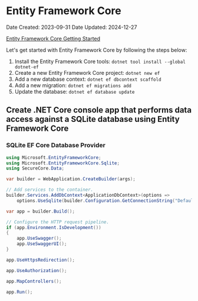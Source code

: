 # Entity Framework Core 

Date Created: 2023-09-31
Date Updated: 2024-12-27

[Entity Framework Core Getting Started](https://docs.microsoft.com/en-us/ef/core/get-started/)

Let's get started with Entity Framework Core by following the steps below:

1. Install the Entity Framework Core tools: `dotnet tool install --global dotnet-ef`
2. Create a new Entity Framework Core project: `dotnet new ef`
3. Add a new database context: `dotnet ef dbcontext scaffold`
4. Add a new migration: `dotnet ef migrations add`
5. Update the database: `dotnet ef database update`

## Create  .NET Core console app that performs data access against a SQLite database using Entity Framework Core

### SQLite EF Core Database Provider

```csharp
using Microsoft.EntityFrameworkCore;
using Microsoft.EntityFrameworkCore.Sqlite;
using SecureCore.Data;

var builder = WebApplication.CreateBuilder(args);

// Add services to the container.
builder.Services.AddDbContext<ApplicationDbContext>(options =>
    options.UseSqlite(builder.Configuration.GetConnectionString("DefaultConnection")));

var app = builder.Build();

// Configure the HTTP request pipeline.
if (app.Environment.IsDevelopment())
{
    app.UseSwagger();
    app.UseSwaggerUI();
}

app.UseHttpsRedirection();

app.UseAuthorization();

app.MapControllers();

app.Run();
```

